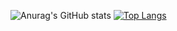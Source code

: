![Anurag's GitHub stats](https://github-readme-stats.vercel.app/api?username=mikecanto&show_icons=true&theme=transparent)
[![Top Langs](https://github-readme-stats.vercel.app/api/top-langs/?username=mikecanto&layout=compact&theme=transparent)](https://github.com/anuraghazra/github-readme-stats)
 


<!--
**MikeCanto/MikeCanto** is a ✨ _special_ ✨ repository because its `README.md` (this file) appears on your GitHub profile.

Here are some ideas to get you started:

- 🔭 I’m currently working on ...
- 🌱 I’m currently learning ...
- 👯 I’m looking to collaborate on ...
- 🤔 I’m looking for help with ...
- 💬 Ask me about ...
- 📫 How to reach me: ...
- 😄 Pronouns: ...
- ⚡ Fun fact: ...
-->
